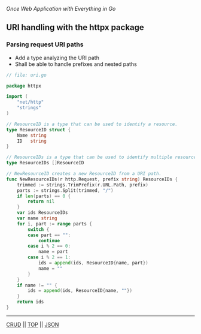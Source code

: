 *Once Web Application with Everything in Go*

## URI handling with the httpx package

### Parsing request URI paths

* Add a type analyzing the URI path
* Shall be able to handle prefixes and nested paths

```go
// file: uri.go

package httpx

import (
    "net/http"
    "strings"
)

// ResourceID is a type that can be used to identify a resource.
type ResourceID struct {
    Name string
    ID   string
}

// ResourceIDs is a type that can be used to identify multiple resources.
type ResourceIDs []ResourceID

// NewResourceID creates a new ResourceID from a URI path.
func NewResourceIDs(r http.Request, prefix string) ResourceIDs {
    trimmed := strings.TrimPrefix(r.URL.Path, prefix)
    parts := strings.Split(trimmed, "/")
    if len(parts) == 0 {
        return nil
    }
    var ids ResourceIDs
    var name string
    for i, part := range parts {
        switch {
        case part == "":
            continue
        case i % 2 == 0:
            name = part
        case i % 2 == 1:
            ids = append(ids, ResourceID{name, part})
            name = ""
        }
    }
    if name != "" {
        ids = append(ids, ResourceID{name, ""})
    }
    return ids
}
``` 

---

[CRUD](crud.md) ||  [TOP](../README.md) || [JSON](json.md)
